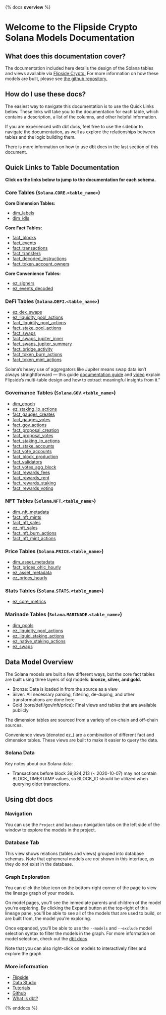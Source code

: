 {% docs __overview__ %}

# Welcome to the Flipside Crypto Solana Models Documentation

## **What does this documentation cover?**
The documentation included here details the design of the Solana
 tables and views available via [Flipside Crypto.](https://flipsidecrypto.xyz/) For more information on how these models are built, please see [the github repository.](https://github.com/flipsideCrypto/solana-models/)

## **How do I use these docs?**
The easiest way to navigate this documentation is to use the Quick Links below. These links will take you to the documentation for each table, which contains a description, a list of the columns, and other helpful information.

If you are experienced with dbt docs, feel free to use the sidebar to navigate the documentation, as well as explore the relationships between tables and the logic building them.

There is more information on how to use dbt docs in the last section of this document.

## **Quick Links to Table Documentation**

**Click on the links below to jump to the documentation for each schema.**

### Core Tables (`Solana`.`CORE`.`<table_name>`)

**Core Dimension Tables:**
- [dim_labels](#!/model/model.solana_models.core__dim_labels)
- [dim_idls](#!/model/model.solana_models.core__dim_idls)

**Core Fact Tables:**
- [fact_blocks](#!/model/model.solana_models.core__fact_blocks)
- [fact_events](#!/model/model.solana_models.core__fact_events)
- [fact_transactions](#!/model/model.solana_models.core__fact_transactions)
- [fact_transfers](#!/model/model.solana_models.core__fact_transfers)
- [fact_decoded_instructions](#!/model/model.solana_models.core__fact_decoded_instructions)
- [fact_token_account_owners](#!/model/model.solana_models.core__fact_token_account_owners)

**Core Convenience Tables:**
- [ez_signers](#!/model/model.solana_models.core__ez_signers)
- [ez_events_decoded](#!/model/model.solana_models.core__ez_events_decoded)

### DeFi Tables (`Solana`.`DEFI`.`<table_name>`)
- [ez_dex_swaps](#!/model/model.solana_models.defi__ez_dex_swaps)
- [ez_liquidity_pool_actions](#!/model/model.solana_models.defi__ez_liquidity_pool_actions)
- [fact_liquidity_pool_actions](#!/model/model.solana_models.defi__fact_liquidity_pool_actions)
- [fact_stake_pool_actions](#!/model/model.solana_models.defi__fact_stake_pool_actions)
- [fact_swaps](#!/model/model.solana_models.defi__fact_swaps)
- [fact_swaps_jupiter_inner](#!/model/model.solana_models.defi__fact_swaps_jupiter_inner)
- [fact_swaps_jupiter_summary](#!/model/model.solana_models.defi__fact_swaps_jupiter_summary)
- [fact_bridge_activity](#!/model/model.solana_models.defi__fact_bridge_activity)
- [fact_token_burn_actions](#!/model/model.solana_models.defi__fact_token_burn_actions)
- [fact_token_mint_actions](#!/model/model.solana_models.defi__fact_token_mint_actions)

Solana’s heavy use of aggregators like Jupiter means swap data isn’t always straightforward — this guide [documentation guide](https://docs.google.com/document/d/1gxU7Q8BNf2w6xsDIczfxxOFMPM0ujQSJTzwGPDkZTVU/edit?tab=t.0) and [video](https://www.loom.com/share/f20d1f54b63342eea6457381be7175a1?sid=589f65ec-505a-446c-b249-19e6a9b9a6fb) explain Flipside’s multi-table design and how to extract meaningful insights from it."

### Governance Tables (`Solana`.`GOV`.`<table_name>`)
- [dim_epoch](#!/model/model.solana_models.gov__dim_epoch)
- [ez_staking_lp_actions](#!/model/model.solana_models.gov__ez_staking_lp_actions)
- [fact_gauges_creates](#!/model/model.solana_models.gov__fact_gauges_create)
- [fact_gauges_votes](#!/model/model.solana_models.gov__fact_gauges_votes)
- [fact_gov_actions](#!/model/model.solana_models.gov__fact_gov_actions)
- [fact_proposal_creation](#!/model/model.solana_models.gov__fact_proposal_creation)
- [fact_proposal_votes](#!/model/model.solana_models.gov__fact_proposal_votes)
- [fact_staking_lp_actions](#!/model/model.solana_models.gov__fact_staking_lp_actions)
- [fact_stake_accounts](#!/model/model.solana_models.gov__fact_stake_accounts)
- [fact_vote_accounts](#!/model/model.solana_models.gov__fact_vote_accounts)
- [fact_block_production](#!/model/model.solana_models.gov__fact_block_production)
- [fact_validators](#!/model/model.solana_models.gov__fact_validators)
- [fact_votes_agg_block](#!/model/model.solana_models.gov__fact_votes_agg_block)
- [fact_rewards_fees](#!/model/model.solana_models.gov__fact_rewards_fees)
- [fact_rewards_rent](#!/model/model.solana_models.gov__fact_rewards_rent)
- [fact_rewards_staking](#!/model/model.solana_models.gov__fact_rewards_staking)
- [fact_rewards_voting](#!/model/model.solana_models.gov__fact_rewards_voting)

### NFT Tables (`Solana`.`NFT`.`<table_name>`)
- [dim_nft_metadata](#!/model/model.solana_models.nft__dim_nft_metadata)
- [fact_nft_mints](#!/model/model.solana_models.nft__fact_nft_mints)
- [fact_nft_sales](#!/model/model.solana_models.nft__fact_nft_sales)
- [ez_nft_sales](#!/model/model.solana_models.nft__ez_nft_sales)
- [fact_nft_burn_actions](#!/model/model.solana_models.nft__fact_nft_burn_actions)
- [fact_nft_mint_actions](#!/model/model.solana_models.nft__fact_nft_mint_actions)

### Price Tables (`Solana`.`PRICE`.`<table_name>`)
- [dim_asset_metadata](#!/model/model.solana_models.price__dim_asset_metadata)
- [fact_prices_ohlc_hourly](#!/model/model.solana_models.price__fact_prices_ohlc_hourly)
- [ez_asset_metadata](#!/model/model.solana_models.price__ez_asset_metadata)
- [ez_prices_hourly](#!/model/model.solana_models.price__ez_prices_hourly)

### Stats Tables (`Solana`.`STATS`.`<table_name>`)
- [ez_core_metrics](#!/model/model.solana_models.stats__ez_core_metrics)

### Marinade Tables (`Solana`.`MARINADE`.`<table_name>`)
- [dim_pools](#!/model/model.solana_models.marinade__dim_pools)
- [ez_liquidity_pool_actions](#!/model/model.solana_models.marinade__ez_liquidity_pool_actions)
- [ez_liquid_staking_actions](#!/model/model.solana_models.marinade__ez_liquid_staking_actions)
- [ez_native_staking_actions](#!/model/model.solana_models.marinade__ez_native_staking_actions)
- [ez_swaps](#!/model/model.solana_models.marinade__ez_swaps)


## **Data Model Overview**

The Solana models are built a few different ways, but the core fact tables are built using three layers of sql models: **bronze, silver, and gold.**

- Bronze: Data is loaded in from the source as a view
- Silver: All necessary parsing, filtering, de-duping, and other transformations are done here
- Gold (core/defi/gov/nft/price): Final views and tables that are available publicly

The dimension tables are sourced from a variety of on-chain and off-chain sources.

Convenience views (denoted ez_) are a combination of different fact and dimension tables. These views are built to make it easier to query the data.

### Solana Data

Key notes about our Solana data:
- Transactions before block 39,824,213 (~ 2020-10-07) may not contain BLOCK_TIMESTAMP values, so BLOCK_ID should be utilized when querying older transactions.

## **Using dbt docs**
### Navigation

You can use the ```Project``` and ```Database``` navigation tabs on the left side of the window to explore the models in the project.

### Database Tab

This view shows relations (tables and views) grouped into database schemas. Note that ephemeral models are *not* shown in this interface, as they do not exist in the database.

### Graph Exploration

You can click the blue icon on the bottom-right corner of the page to view the lineage graph of your models.

On model pages, you'll see the immediate parents and children of the model you're exploring. By clicking the Expand button at the top-right of this lineage pane, you'll be able to see all of the models that are used to build, or are built from, the model you're exploring.

Once expanded, you'll be able to use the ```--models``` and ```--exclude``` model selection syntax to filter the models in the graph. For more information on model selection, check out the [dbt docs](https://docs.getdbt.com/docs/model-selection-syntax).

Note that you can also right-click on models to interactively filter and explore the graph.


### **More information**
- [Flipside](https://flipsidecrypto.xyz/)
- [Data Studio](https://flipsidecrypto.xyz/edit)
- [Tutorials](https://docs.flipsidecrypto.com/our-data/tutorials)
- [Github](https://github.com/FlipsideCrypto/solana-models)
- [What is dbt?](https://docs.getdbt.com/docs/introduction)

{% enddocs %}